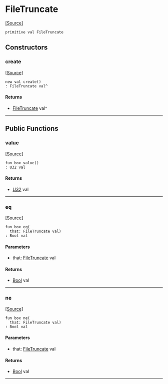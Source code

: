 # FileTruncate
<span class="source-link">[[Source]](src/files/file_caps.md#L-0-42)</span>
```pony
primitive val FileTruncate
```

## Constructors

### create
<span class="source-link">[[Source]](src/files/file_caps.md#L-0-42)</span>


```pony
new val create()
: FileTruncate val^
```

#### Returns

* [FileTruncate](files-FileTruncate.md) val^

---

## Public Functions

### value
<span class="source-link">[[Source]](src/files/file_caps.md#L-0-43)</span>


```pony
fun box value()
: U32 val
```

#### Returns

* [U32](builtin-U32.md) val

---

### eq
<span class="source-link">[[Source]](src/files/file_caps.md#L-0-43)</span>


```pony
fun box eq(
  that: FileTruncate val)
: Bool val
```
#### Parameters

*   that: [FileTruncate](files-FileTruncate.md) val

#### Returns

* [Bool](builtin-Bool.md) val

---

### ne
<span class="source-link">[[Source]](src/files/file_caps.md#L-0-43)</span>


```pony
fun box ne(
  that: FileTruncate val)
: Bool val
```
#### Parameters

*   that: [FileTruncate](files-FileTruncate.md) val

#### Returns

* [Bool](builtin-Bool.md) val

---

